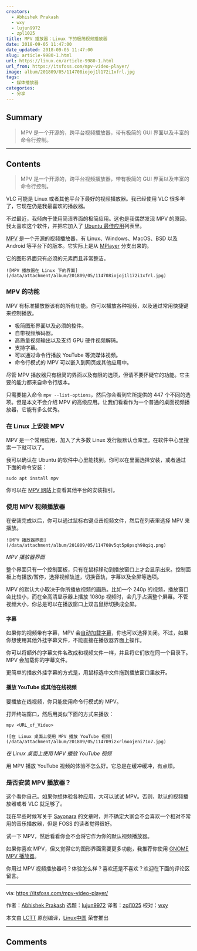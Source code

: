 ```yaml
---
creators:
  - Abhishek Prakash
  - wxy
  - lujun9972
  - zpl1025
title: MPV 播放器：Linux 下的极简视频播放器
date: 2018-09-05 11:47:00
date_updated: 2018-09-05 11:47:00
slug: article-9980-1.html
url: https://linux.cn/article-9980-1.html
url_from: https://itsfoss.com/mpv-video-player/
image: album/201809/05/114708iojoj1l172i1xfrl.jpg
tags:
  - 媒体播放器
categories:
  - 分享
---
```


## Summary

> MPV 是一个开源的，跨平台视频播放器，带有极简的 GUI 界面以及丰富的命令行控制。

***

<!-- more -->

## Contents

> 
> MPV 是一个开源的，跨平台视频播放器，带有极简的 GUI 界面以及丰富的命令行控制。
> 
> 
> 

VLC 可能是 Linux 或者其他平台下最好的视频播放器。我已经使用 VLC 很多年了，它现在仍是我最喜欢的播放器。

不过最近，我倾向于使用简洁界面的极简应用。这也是我偶然发现 MPV 的原因。我太喜欢这个软件，并把它加入了 [Ubuntu 最佳应用](https://itsfoss.com/best-ubuntu-apps/)列表里。

[MPV](https://mpv.io/) 是一个开源的视频播放器，有 Linux、Windows、MacOS、BSD 以及 Android 等平台下的版本。它实际上是从 [MPlayer](http://www.mplayerhq.hu/design7/news.html) 分支出来的。

它的图形界面只有必须的元素而且非常整洁。

`![MPV 播放器在 Linux 下的界面](/data/attachment/album/201809/05/114708iojoj1l172i1xfrl.jpg)`

### MPV 的功能

MPV 有标准播放器该有的所有功能。你可以播放各种视频，以及通过常用快捷键来控制播放。

* 极简图形界面以及必须的控件。
* 自带视频解码器。
* 高质量视频输出以及支持 GPU 硬件视频解码。
* 支持字幕。
* 可以通过命令行播放 YouTube 等流媒体视频。
* 命令行模式的 MPV 可以嵌入到网页或其他应用中。

尽管 MPV 播放器只有极简的界面以及有限的选项，但请不要怀疑它的功能。它主要的能力都来自命令行版本。

只需要输入命令 `mpv --list-options`，然后你会看到它所提供的 447 个不同的选项。但是本文不会介绍 MPV 的高级应用。让我们看看作为一个普通的桌面视频播放器，它能有多么优秀。

### 在 Linux 上安装 MPV

MPV 是一个常用应用，加入了大多数 Linux 发行版默认仓库里。在软件中心里搜索一下就可以了。

我可以确认在 Ubuntu 的软件中心里能找到。你可以在里面选择安装，或者通过下面的命令安装：

```shell
sudo apt install mpv
```

你可以在 [MPV 网站](https://mpv.io/installation/)上查看其他平台的安装指引。

### 使用 MPV 视频播放器

在安装完成以后，你可以通过鼠标右键点击视频文件，然后在列表里选择 MPV 来播放。

`![MPV 播放器界面](/data/attachment/album/201809/05/114708v5qt5p8psqh98qiq.png)`

*MPV 播放器界面*

整个界面只有一个控制面板，只有在鼠标移动到播放窗口上才会显示出来。控制面板上有播放/暂停，选择视频轨道，切换音轨，字幕以及全屏等选项。

MPV 的默认大小取决于你所播放视频的画质。比如一个 240p 的视频，播放窗口会比较小，而在全高清显示器上播放 1080p 视频时，会几乎占满整个屏幕。不管视频大小，你总是可以在播放窗口上双击鼠标切换成全屏。

#### 字幕

如果你的视频带有字幕，MPV 会[自动加载字幕](https://itsfoss.com/how-to-play-movie-with-subtitles-on-samsung-tv-via-usb/)，你也可以选择关闭。不过，如果你想使用其他外挂字幕文件，不能直接在播放器界面上操作。

你可以将额外的字幕文件名改成和视频文件一样，并且将它们放在同一个目录下。MPV 会加载你的字幕文件。

更简单的播放外挂字幕的方式是，用鼠标选中文件拖到播放窗口里放开。

#### 播放 YouTube 或其他在线视频

要播放在线视频，你只能使用命令行模式的 MPV。

打开终端窗口，然后用类似下面的方式来播放：

```shell
mpv <URL_of_Video>
```

`![在 Linux 桌面上使用 MPV 播放 YouTube 视频](/data/attachment/album/201809/05/114709izxrl6oojeni71o7.jpg)`

*在 Linux 桌面上使用 MPV 播放 YouTube 视频*

用 MPV 播放 YouTube 视频的体验不怎么好。它总是在缓冲缓冲，有点烦。

### 是否安装 MPV 播放器？

这个看你自己。如果你想体验各种应用，大可以试试 MPV。否则，默认的视频播放器或者 VLC 就足够了。

我在早些时候写关于 [Sayonara](https://itsfoss.com/sayonara-music-player/) 的文章时，并不确定大家会不会喜欢一个相对不常用的音乐播放器，但是 FOSS 的读者觉得很好。

试一下 MPV，然后看看你会不会将它作为你的默认视频播放器。

如果你喜欢 MPV，但又觉得它的图形界面需要更多功能，我推荐你使用 [GNOME MPV 播放器](https://gnome-mpv.github.io/)。

你用过 MPV 视频播放器吗？体验怎么样？喜欢还是不喜欢？欢迎在下面的评论区留言。

---

via: <https://itsfoss.com/mpv-video-player/>

作者：[Abhishek Prakash](https://itsfoss.com/author/abhishek/) 选题：[lujun9972](https://github.com/lujun9972) 译者：[zpl1025](https://github.com/zpl1025) 校对：[wxy](https://github.com/wxy)

本文由 [LCTT](https://github.com/LCTT/TranslateProject) 原创编译，[Linux中国](https://linux.cn/) 荣誉推出

***

## Comments

